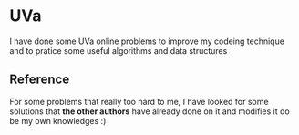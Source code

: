 # UVa
I have done some UVa online problems to improve
my codeing technique and to pratice some useful
algorithms and data structures

## Reference
For some problems that really too hard to me, I
have looked for some solutions that **the other
authors** have already done on it and modifies it
do be my own knowledges :)
